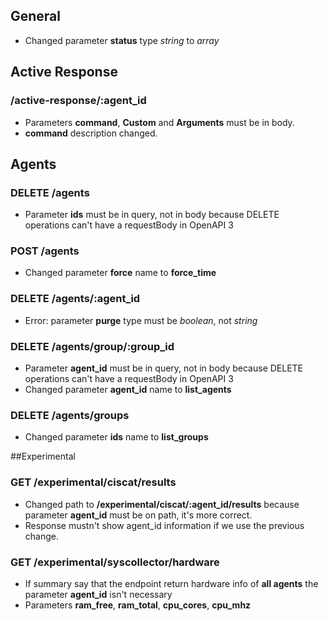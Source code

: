 ## General
* Changed parameter **status** type *string* to *array*

## Active Response
### /active-response/:agent_id
* Parameters **command**, **Custom** and **Arguments** must be in body.
* **command** description changed.

## Agents
### DELETE /agents
* Parameter **ids** must be in query, not in body because DELETE operations can't have a requestBody in OpenAPI 3

### POST /agents
* Changed parameter **force** name to **force_time**

### DELETE /agents/:agent_id
* Error: parameter **purge** type must be *boolean*, not *string*

### DELETE /agents/group/:group_id
* Parameter **agent_id** must be in query, not in body because DELETE operations can't have a requestBody in OpenAPI 3
* Changed parameter **agent_id** name to **list_agents**

### DELETE /agents/groups
* Changed parameter **ids** name to **list_groups**

##Experimental

### GET /experimental/ciscat/results
* Changed path to **/experimental/ciscat/:agent_id/results** because parameter **agent_id** must be on path, it's more correct.
* Response mustn't show agent_id information if we use the previous change.

### GET /experimental/syscollector/hardware
* If summary say that the endpoint return hardware info of **all agents** the parameter **agent_id** isn't necessary
* Parameters **ram_free**, **ram_total**, **cpu_cores**, **cpu_mhz**
